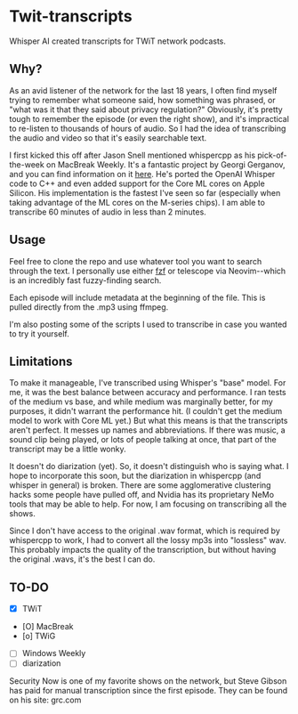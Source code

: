 # Twit-transcripts

Whisper AI created transcripts for TWiT network podcasts.

## Why?

As an avid listener of the network for the last 18 years, I often find myself trying to remember what someone said, how something was phrased, or "what was it that they said about privacy regulation?" Obviously, it's pretty tough to remember the episode (or even the right show), and it's impractical to re-listen to thousands of hours of audio. So I had the idea of transcribing the audio and video so that it's easily searchable text.

I first kicked this off after Jason Snell mentioned whispercpp as his pick-of-the-week on MacBreak Weekly. It's a fantastic project by Georgi Gerganov, and you can find information on it [here](https://github.com/ggerganov/whisper.cpp). He's ported the OpenAI Whisper code to C++ and even added support for the Core ML cores on Apple Silicon. His implementation is the fastest I've seen so far (especially when taking advantage of the ML cores on the M-series chips). I am able to transcribe 60 minutes of audio in less than 2 minutes.

## Usage

Feel free to clone the repo and use whatever tool you want to search through the text. I personally use either [fzf](https://github.com/junegunn/fzf) or telescope via Neovim--which is an incredibly fast fuzzy-finding search.

Each episode will include metadata at the beginning of the file. This is pulled directly from the .mp3 using ffmpeg.

I'm also posting some of the scripts I used to transcribe in case you wanted to try it yourself.

## Limitations

To make it manageable, I've transcribed using Whisper's "base" model. For me, it was the best balance between accuracy and performance. I ran tests of the medium vs base, and while medium was marginally better, for my purposes, it didn't warrant the performance hit. (I couldn't get the medium model to work with Core ML yet.) But what this means is that the transcripts aren't perfect. It messes up names and abbreviations. If there was music, a sound clip being played, or lots of people talking at once, that part of the transcript may be a little wonky.

It doesn't do diarization (yet). So, it doesn't distinguish who is saying what. I hope to incorporate this soon, but the diarization in whispercpp (and whisper in general) is broken. There are some agglomerative clustering hacks some people have pulled off, and Nvidia has its proprietary NeMo tools that may be able to help. For now, I am focusing on transcribing all the shows.

Since I don't have access to the original .wav format, which is required by whispercpp to work, I had to convert all the lossy mp3s into "lossless" wav. This probably impacts the quality of the transcription, but without having the original .wavs, it's the best I can do.

## TO-DO

- [X] TWiT
- [O] MacBreak
- [o] TWiG
- [ ] Windows Weekly
- [ ] diarization

Security Now is one of my favorite shows on the network, but Steve Gibson has paid for manual transcription since the first episode. They can be found on his site: grc.com

